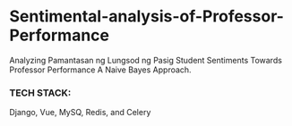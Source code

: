 # Sentimental-analysis-of-Professor-Performance
Analyzing Pamantasan ng Lungsod ng Pasig Student Sentiments Towards Professor Performance A Naive Bayes Approach.

### TECH STACK:
 Django,
 Vue,
 MySQ,
 Redis, and Celery
